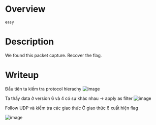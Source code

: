 # Overview #
`easy`

# Description #
We found this packet capture. Recover the flag.

# Writeup #
Đầu tiên ta kiểm tra protocol hierachy 
![image](https://github.com/zangcinh/PicoCTF_Writeup/assets/173159694/140ba2eb-374a-47c3-a591-2412c7baa287)

Ta thấy data ở version 6 và 4 có sự khác nhau -> apply as filter
![image](https://github.com/zangcinh/PicoCTF_Writeup/assets/173159694/67e93d35-8192-4f79-b547-2474462488f7)

Follow UDP và kiểm tra các giao thức
Ở giao thức 6 xuất hiện flag

![image](https://github.com/zangcinh/PicoCTF_Writeup/assets/173159694/71e81059-f526-438f-8107-8f1dae056956)
